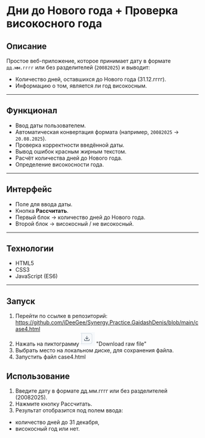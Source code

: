 # Дни до Нового года + Проверка високосного года

## Описание
Простое веб-приложение, которое принимает дату в формате `дд.мм.гггг` или без разделителей (`20082025`) и выводит:
- Количество дней, оставшихся до Нового года (31.12.гггг).
- Информацию о том, является ли год високосным.

---

## Функционал
- Ввод даты пользователем.
- Автоматическая конвертация формата (например, `20082025` → `20.08.2025`).
- Проверка корректности введённой даты.
- Вывод ошибок красным жирным текстом.
- Расчёт количества дней до Нового года.
- Определение високосности года.

---

## Интерфейс
- Поле для ввода даты.
- Кнопка **Рассчитать**.
- Первый блок → количество дней до Нового года.
- Второй блок → високосный / не високосный.

---

## Технологии
- HTML5  
- CSS3  
- JavaScript (ES6)  

---

## Запуск
1. Перейти по ссылке в репозиторий:
https://github.com/iDeeGee/Synergy.Practice.GaidashDenis/blob/main/case4.html
2. Нажать на пиктограмму ![alt text](chrome_1ckjT3I1nf.png) "Download raw file"
3. Выбрать место на локальном диске, для сохранения файла.
4. Запустить файл case4.html

## Использование
1. Введите дату в формате дд.мм.гггг или без разделителей (20082025).
2. Нажмите кнопку Рассчитать.
3. Результат отобразится под полем ввода:
- количество дней до 31 декабря,
- високосный год или нет.
